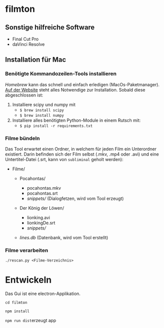 filmton
=======


Sonstige hilfreiche Software
----------------------------
 
- Final Cut Pro
- daVinci Resolve


Installation für Mac
------------


### Benötigte Kommandozeilen-Tools installieren

*Homebrew* kann das schnell und einfach erledigen (MacOs-Paketmanager). [Auf der Website](https://brew.sh) steht alles Notwendige zur Installation. Sobald diese abgeschlossen ist:

1. Installiere scipy und numpy mit
    - ``$ brew install scipy``
    - ``$ brew install numpy``
2. Installiere alles benötigten Python-Module in einem Rutsch mit:
    - ``$ pip install -r requirements.txt``

    
### Filme bündeln
Das Tool erwartet einen Ordner, in welchem für jeden Film ein Unterordner existiert. Darin befinden sich der Film selbst (.mkv, .mp4 oder .avi) und eine Untertitel-Datei (.srt, kann von ``subliminal`` geholt werden):

- Filme/
   - Pocahontas/ 
     - pocahontas.mkv
     - pocahontas.srt
     - *snippets/* (Dialogfetzen, wird vom Tool erzeugt)
   - Der König der Löwen/
     - lionking.avi
     - lionkingDe.srt
     - *snippets/*

   - *lines.db* (Datenbank, wird vom Tool erstellt)

### Filme verarbeiten
``./rescan.py <Filme-Verzeichnis>``

Entwickeln
==========

Das Gui ist eine electron-Applikation. 

``cd filmton``

``npm install``

``npm run dist``erzeugt app
